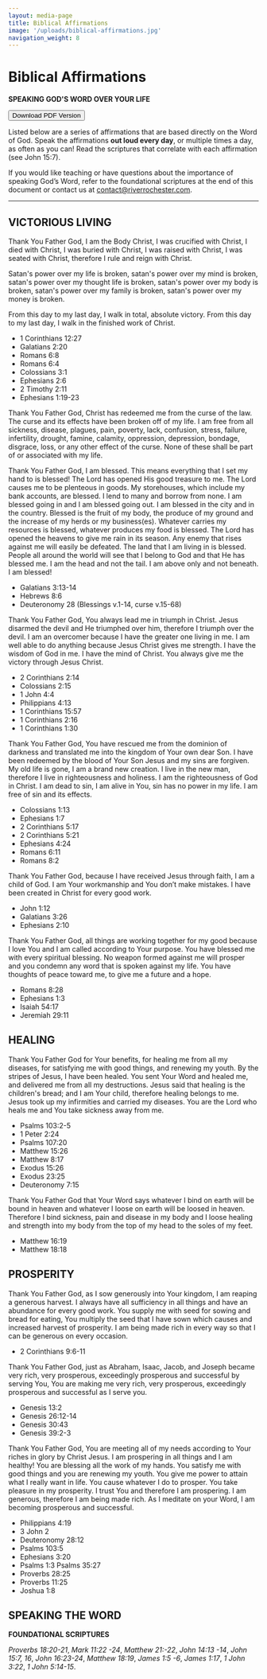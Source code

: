 ```yaml
---
layout: media-page
title: Biblical Affirmations
image: '/uploads/biblical-affirmations.jpg'
navigation_weight: 8
---
```

<style>
  #content li {
    list-style-type: none;
    font-size: 20px;
    font-weight: 300;
  }
  code {
    color: black;
  }
</style>

# Biblical Affirmations

**SPEAKING GOD'S WORD OVER YOUR LIFE**

<a class="my-3" href="{{ '/biblical-affirmations.pdf' | absolute_url }}"><button class="btn btn-xl-dark">Download PDF Version</button></a>

Listed below are a series of affirmations that are based directly on the Word of God. Speak the affirmations **out loud every day**, or multiple times a day, as often as you can! Read the scriptures that correlate with each affirmation (see John 15:7). 

If you would like teaching or have questions about the importance of speaking God’s Word, refer to the foundational scriptures at the end of this document or contact us at <a href="mailto:contact@riverrochester.com">contact@riverrochester.com</a>.

-----

## VICTORIOUS LIVING

Thank You Father God, I am the Body Christ, I was crucified with Christ, I died with Christ, I was buried with Christ, I was raised with Christ, I was seated with Christ, therefore I rule and reign with Christ. 

Satan's power over my life is broken, satan's power over my mind is broken, satan's power over my thought life is broken, satan's power over my body is broken, satan's power over my family is broken, satan's power over my money is broken.

From this day to my last day, I walk in total, absolute victory. From this day to my last day, I walk in the finished work of Christ.

* 1 Corinthians 12:27
* Galatians 2:20
* Romans 6:8
* Romans 6:4
* Colossians 3:1
* Ephesians 2:6
* 2 Timothy 2:11
* Ephesians 1:19-23

Thank You Father God, Christ has redeemed me from the curse of the law. The curse and its effects have been broken off of my life. I am free from all sickness, disease, plagues, pain, poverty, lack, confusion, stress, failure, infertility, drought, famine, calamity, oppression, depression, bondage, disgrace, loss, or any other effect of the curse. None of these shall be part of or associated with my life. 

Thank You Father God, I am blessed. This means everything that I set my hand to is blessed!  The Lord has opened His good treasure to me. The Lord causes me to be plenteous in goods. My storehouses, which include my bank accounts, are blessed. I lend to many and borrow from none. I am blessed going in and I am blessed going out. I am blessed in the city and in the country. Blessed is the fruit of my body, the produce of my ground and the increase of my herds or my business(es).  Whatever carries my resources is blessed, whatever produces my food is blessed. The Lord has opened the heavens to give me rain in its season. Any enemy that rises against me will easily be defeated. The land that I am living in is blessed. People all around the world will see that I belong to God and that He has blessed me. I am the head and not the tail. I am above only and not beneath. I am blessed!

* Galatians 3:13-14
* Hebrews 8:6
* Deuteronomy 28 (Blessings v.1-14, curse v.15-68)

Thank You Father God, You always lead me in triumph in Christ. Jesus disarmed the devil and He triumphed over him, therefore I triumph over the devil. I am an overcomer because I have the greater one living in me. I am well able to do anything because Jesus Christ gives me strength. I have the wisdom of God in me. I have the mind of Christ. You always give me the victory through Jesus Christ. 

* 2 Corinthians 2:14
* Colossians 2:15
* 1 John 4:4
* Philippians 4:13
* 1 Corinthians 15:57
* 1 Corinthians 2:16
* 1 Corinthians 1:30

Thank You Father God, You have rescued me from the dominion of darkness and translated me into the kingdom of Your own dear Son. I have been redeemed by the blood of Your Son Jesus and my sins are forgiven. My old life is gone, I am a brand new creation. I live in the new man, therefore I live in righteousness and holiness. I am the righteousness of God in Christ. I am dead to sin, I am alive in You, sin has no power in my life. I am free of sin and its effects.

* Colossians 1:13
* Ephesians 1:7
* 2 Corinthians 5:17
* 2 Corinthians 5:21
* Ephesians 4:24
* Romans 6:11
* Romans 8:2

Thank You Father God, because I have received Jesus through faith, I am a child of God. I am Your workmanship and You don’t make mistakes. I have been created in Christ for every good work.

* John 1:12
* Galatians 3:26
* Ephesians 2:10

Thank You Father God, all things are working together for my good because I love You and I am called according to Your purpose. You have blessed me with every spiritual blessing. No weapon formed against me will prosper and you condemn any word that is spoken against my life. You have thoughts of peace toward me, to give me a future and a hope.

* Romans 8:28
* Ephesians 1:3
* Isaiah 54:17
* Jeremiah 29:11

## HEALING

Thank You Father God for Your benefits, for healing me from all my diseases, for satisfying me with good things, and renewing my youth. By the stripes of Jesus, I have been healed. You sent Your Word and healed me, and delivered me from all my destructions. Jesus said that healing is the children's bread; and I am Your child, therefore healing belongs to me. Jesus took up my infirmities and carried my diseases. You are the Lord who heals me and You take sickness away from me. 

* Psalms 103:2-5
* 1 Peter 2:24
* Psalms 107:20
* Matthew 15:26
* Matthew 8:17
* Exodus 15:26
* Exodus 23:25
* Deuteronomy 7:15

Thank You Father God that Your Word says whatever I bind on earth will be bound in heaven and whatever I loose on earth will be loosed in heaven. Therefore I bind sickness, pain and disease in my body and I loose healing and strength into my body from the top of my head to the soles of my feet. 

* Matthew 16:19
* Matthew 18:18

## PROSPERITY

Thank You Father God, as I sow generously into Your kingdom, I am reaping a generous harvest. I always have all sufficiency in all things and have an abundance for every good work. You supply me with seed for sowing and bread for eating, You multiply the seed that I have sown which causes and increased harvest of prosperity.  I am being made rich in every way so that I can be generous on every occasion.

* 2 Corinthians 9:6-11

Thank You Father God, just as Abraham, Isaac, Jacob, and Joseph became very rich, very prosperous, exceedingly prosperous and successful by serving You, You are making me very rich, very prosperous, exceedingly prosperous and successful as I serve you.

* Genesis 13:2
* Genesis 26:12-14
* Genesis 30:43
* Genesis 39:2-3

Thank You Father God, You are meeting all of my needs according to Your riches in glory by Christ Jesus. I am prospering in all things and I am healthy! You are blessing all the work of my hands. You satisfy me with good things and you are renewing my youth. You give me power to attain what I really want in life. You cause whatever I do to prosper. You take pleasure in my prosperity. I trust You and therefore I am prospering. I am generous, therefore I am being made rich. As I meditate on your Word, I am becoming prosperous and successful.

* Philippians 4:19
* 3 John 2
* Deuteronomy 28:12
* Psalms 103:5
* Ephesians 3:20
* Psalms 1:3 Psalms 35:27
* Proverbs 28:25
* Proverbs 11:25
* Joshua 1:8

## SPEAKING THE WORD

**FOUNDATIONAL SCRIPTURES**

*Proverbs 18:20-21*, 
*Mark 11:22 -24*, 
*Matthew 21:-22*,
*John 14:13 -14*,
*John 15:7, 16*,
*John 16:23-24*,
*Matthew 18:19*,
*James 1:5 -6*,
*James 1:17*,
*1 John 3:22*,
*1 John 5:14-15*.

 <script id="bw-highlighter-config" data-version="AMP">
(function(w, d, s, e, id) {
  w._bhparse = w._bhparse || [];
  function l() {
    if (d.getElementById(id)) return;
    var n = d.createElement(s), x = d.getElementsByTagName(s)[0];
    n.id = id; n.async = true; n.src = '//bibles.org/linker/js/client.js';
    x.parentNode.insertBefore(n, x);
  }
  (w.attachEvent) ? w.attachEvent('on' + e, l) : w.addEventListener(e, l, false);
})(window, document, 'script', 'load', 'bw-highlighter-src');
</script>  
